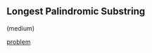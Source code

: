 ## Longest Palindromic Substring
(medium)

<a href="https://leetcode.com/problems/longest-palindromic-substring/">problem</a>
